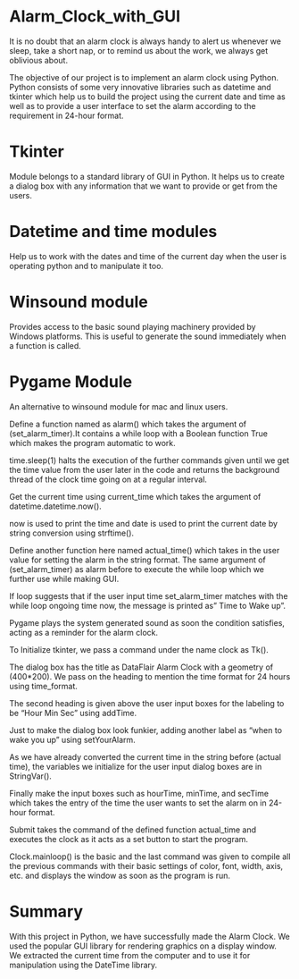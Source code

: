 # Alarm_Clock_with_GUI
It is no doubt that an alarm clock is always handy to alert us whenever we sleep, take a short nap, or to remind us about the work, we always get oblivious about.

The objective of our project is to implement an alarm clock using Python. Python consists of some very innovative libraries such as datetime and tkinter which help us to build the project using the current date and time as well as to provide a user interface to set the alarm according to the requirement in 24-hour format.

# Tkinter
Module belongs to a standard library of GUI in Python. It helps us to create a dialog box 
with any information that we want to provide or get from the users.

# Datetime and time modules
Help us to work with the dates and time of the current day when the user is operating python and to manipulate it too.

# Winsound module 
Provides access to the basic sound playing machinery provided by Windows platforms. This is useful to generate the sound immediately when a function is called.

# Pygame Module
An alternative to winsound module for mac and linux users.

Define a function named as alarm() which takes the argument of (set_alarm_timer).It contains a while loop with a Boolean function True which makes the program automatic to work.

time.sleep(1) halts the execution of the further commands given until we get the time value from the user later in the code and returns the background thread of the clock time going on at a regular interval.

Get the current time using current_time which takes the argument of datetime.datetime.now().

now is used to print the time and date is used to print the current date by string conversion using strftime().

Define another function here named actual_time() which takes in the user value for setting the alarm in the string format. The same argument of (set_alarm_timer) as alarm before to execute the while loop which we further use while making GUI.

If loop suggests that if the user input time set_alarm_timer matches with the while loop ongoing time now, the message is printed as” Time to Wake up”.

Pygame plays the system generated sound as soon the condition satisfies, acting as a reminder for the alarm clock.


To Initialize tkinter, we pass a command under the name clock as Tk().

The dialog box has the title as DataFlair Alarm Clock with a geometry of (400*200).
We pass on the heading to mention the time format for 24 hours using time_format.

The second heading is given above the user input boxes for the labeling to be “Hour Min Sec” using addTime.

Just to make the dialog box look funkier, adding another label as “when to wake you up” using setYourAlarm.

As we have already converted the current time in the string before (actual time), the variables we initialize for the user input dialog boxes are in StringVar().

Finally make the input boxes such as hourTime, minTime, and secTime which takes the entry of the time the user wants to set the alarm on in 24-hour format.

Submit takes the command of the defined function actual_time and executes the clock as it acts as a set button to start the program.

Clock.mainloop() is the basic and the last command was given to compile all the previous commands with their basic settings of color, font, width, axis, etc. and displays the window as soon as the program is run.

# Summary
With this project in Python, we have successfully made the Alarm Clock.
We used the popular GUI library for rendering graphics on a display window.
We extracted the current time from the computer and to use it for manipulation using the DateTime library. 